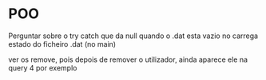# POO

Perguntar sobre o try catch que da null quando o .dat esta vazio no carrega estado do ficheiro .dat (no main)

ver os remove, pois depois de remover o utilizador, ainda aparece ele na query 4 por exemplo 